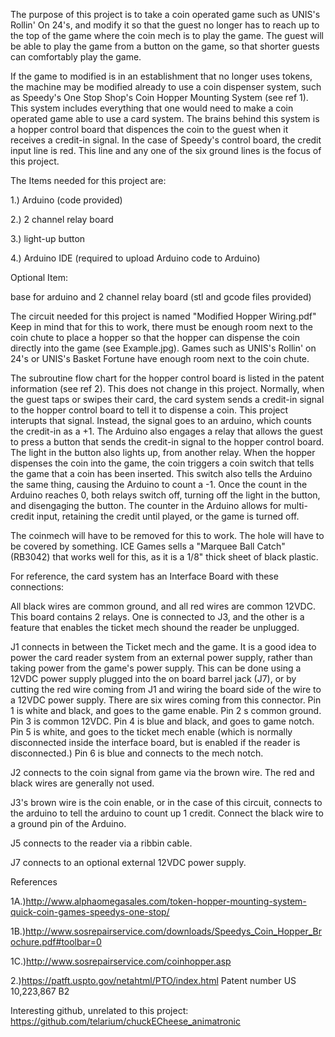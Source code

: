 The purpose of this project is to take a coin operated game such as UNIS's Rollin' On 24's, and modify it so that the guest no longer has to reach up to the top of the game where the coin mech is to play the game. The guest will be able to play the game from a button on the game, so that shorter guests can comfortably play the game.

If the game to modified is in an establishment that no longer uses tokens, the machine may be modified already to use a coin dispenser system, such as Speedy's One Stop Shop's Coin Hopper Mounting System (see ref 1). This system includes everything that one would need to make a coin operated game able to use a card system. The brains behind this system is a hopper control board that dispences the coin to the guest when it receives a credit-in signal. In the case of Speedy's control board, the credit input line is red. This line and any one of the six ground lines is the focus of this project.

The Items needed for this project are:

1.) Arduino (code provided)

2.) 2 channel relay board

3.) light-up button

4.) Arduino IDE (required to upload Arduino code to Arduino)

Optional Item:

base for arduino and 2 channel relay board (stl and gcode files provided)

The circuit needed for this project is named "Modified Hopper Wiring.pdf" Keep in mind that for this to work, there must be enough room next to the coin chute to place a hopper so that the hopper can dispense the coin directly into the game (see Example.jpg). Games such as UNIS's Rollin' on 24's or UNIS's Basket Fortune have enough room next to the coin chute.

The subroutine flow chart for the hopper control board is listed in the patent information (see ref 2). This does not change in this project. Normally, when the guest taps or swipes their card, the card system sends a credit-in signal to the hopper control board to tell it to dispense a coin. This project interupts that signal. Instead, the signal goes to an arduino, which counts the credit-in as a +1. The Arduino also engages a relay that allows the guest to press a button that sends the credit-in signal to the hopper control board. The light in the button also lights up, from another relay. When the hopper dispenses the coin into the game, the coin triggers a coin switch that tells the game that a coin has been inserted. This switch also tells the Arduino the same thing, causing the Arduino to count a -1. Once the count in the Arduino reaches 0, both relays switch off, turning off the light in the button, and disengaging the button. The counter in the Arduino allows for multi-credit input, retaining the credit until played, or the game is turned off.

The coinmech will have to be removed for this to work. The hole will have to be covered by something. ICE Games sells a "Marquee Ball Catch" (RB3042) that works well for this, as it is a 1/8" thick sheet of black plastic.

For reference, the card system has an Interface Board with these connections:

All black wires are common ground, and all red wires are common 12VDC. This board contains 2 relays. One is connected to J3, and the other is a feature that enables the ticket mech shound the reader be unplugged.

J1 connects in between the Ticket mech and the game. It is a good idea to power the card reader system from an external power supply, rather than taking power from the game's power supply. This can be done using a 12VDC power supply plugged into the on board barrel jack (J7), or by cutting the red wire coming from J1 and wiring the board side of the wire to a 12VDC power supply. There are six wires coming from this connector. Pin 1 is white and black, and goes to the game enable. Pin 2 s common ground. Pin 3 is common 12VDC. Pin 4 is blue and black, and goes to game notch. Pin 5 is white, and goes to the ticket mech enable (which is normally disconnected inside the interface board, but is enabled if the reader is disconnected.) Pin 6 is blue and connects to the mech notch.

J2 connects to the coin signal from game via the brown wire. The red and black wires are generally not used.

J3's brown wire is the coin enable, or in the case of this circuit, connects to the arduino to tell the arduino to count up 1 credit. Connect the black wire to a ground pin of the Arduino.

J5 connects to the reader via a ribbin cable.

J7 connects to an optional external 12VDC power supply.

References

1A.)http://www.alphaomegasales.com/token-hopper-mounting-system-quick-coin-games-speedys-one-stop/
        
1B.)http://www.sosrepairservice.com/downloads/Speedys_Coin_Hopper_Brochure.pdf#toolbar=0
        
1C.)http://www.sosrepairservice.com/coinhopper.asp

2.)https://patft.uspto.gov/netahtml/PTO/index.html Patent number US 10,223,867 B2


Interesting github, unrelated to this project: https://github.com/telarium/chuckECheese_animatronic
